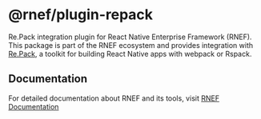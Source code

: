 # @rnef/plugin-repack

Re.Pack integration plugin for React Native Enterprise Framework (RNEF). This package is part of the RNEF ecosystem and provides integration with [Re.Pack](https://re-pack.dev), a toolkit for building React Native apps with webpack or Rspack.

## Documentation

For detailed documentation about RNEF and its tools, visit [RNEF Documentation](https://rnef.dev)
